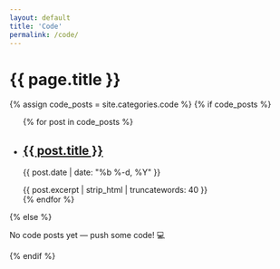 ```yaml
---
layout: default
title: 'Code'
permalink: /code/
---
```


<h1>{{ page.title }}</h1>

{% assign code_posts = site.categories.code %}
{% if code_posts %}

<ul>
  {% for post in code_posts %}
    <li>
      <h2><a href="{{ post.url | relative_url }}">{{ post.title }}</a></h2>
      <p>{{ post.date | date: "%b %-d, %Y" }}</p>
      <div>{{ post.excerpt | strip_html | truncatewords: 40 }}</div>
    </li>
  {% endfor %}
</ul>
{% else %}
<p>No code posts yet — push some code! 💻</p>
{% endif %}
